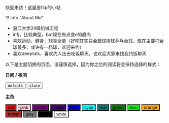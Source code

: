 欢迎来访！这里是flip的小站

!!! info "About Me" 
- 浙江大学24级机械工程
- infj，比较典型，but现在有点变e的趋向
- 喜欢运动，健身，球类全能（好吧其实只会篮球排球乒乓台球，现在主要打台球最多，或许有一档球，欢迎来约）
- 喜欢deeptalk，喜欢约人出去吃饭聊天，也欢迎大家来找我约饭聊天


以下是主题切换的页面，请谨慎选择，因为你之后的阅读将会保持选择的样式：


**日间 / 夜间**

<div class="tx-switch">
  <button data-md-color-scheme="default"><code>default</code></button>
  <button data-md-color-scheme="slate"><code>slate</code></button>
</div>

**主色**

<div class="tx-switch">
  <button class="button1" data-md-color-primary="red" style="background-color:red">red</button>
  <button class="button1" data-md-color-primary="pink" style="background-color:pink;color:black">pink</button>
  <button class="button1" data-md-color-primary="purple" style="background-color:purple">purple</button>
  <button class="button1" data-md-color-primary="indigo" style="background-color:indigo">indigo</button>
  <button class="button1" data-md-color-primary="blue" style="background-color:blue">blue</button>
  <button class="button1" data-md-color-primary="cyan" style="background-color:cyan;color:black">cyan</button>
  <button class="button1" data-md-color-primary="teal" style="background-color:teal">teal</button>
  <button class="button1" data-md-color-primary="green" style="background-color:green">green</button>
  <button class="button1" data-md-color-primary="lime" style="background-color:lime;color:black">lime</button>
  <button class="button1" data-md-color-primary="orange" style="background-color:orange;color:black">orange</button>
  <button class="button1" data-md-color-primary="brown" style="background-color:brown;border-radius=3px">brown</button>
  <button class="button1" data-md-color-primary="grey" style="background-color:grey">grey</button>
  <button class="button1" data-md-color-primary="black" style="background-color:black">black</button>
  <button class="button1" data-md-color-primary="white" style="background-color:white;color:black">white</button>
</div>

<!-- 你的自定义 JS 和 CSS 已经通过 mkdocs.yml 引入，
     所以这里不需要再写 <script> 和 <style> 标签了。
     原有的 script 代码现在在 extra.js 里运行，用于处理 localStorage 和 body 属性。 -->


